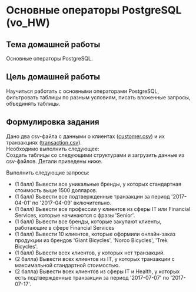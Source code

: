 # Основные операторы PostgreSQL (vo_HW)

## Тема домашней работы
Основные операторы PostgreSQL.

## Цель домашней работы
Научиться работать с основными операторами PostgreSQL, фильтровать таблицы по разным условиям, писать вложенные запросы, объединять таблицы.

## Формулировка задания
Дано два csv-файла с данными о клиентах ([customer.csv](https://lms.skillfactory.ru/asset-v1:SkillFactory+MFTIDS+SEP2023+type@asset+block@customer.csv)) и их транзакциях ([transaction.csv](https://lms.skillfactory.ru/asset-v1:SkillFactory+MFTIDS+SEP2023+type@asset+block@transaction.csv)).      
Необходимо выполнить следующее:      
Создать таблицы со следующими структурами и загрузить данные из csv-файлов. Детали приведены ниже.    

Выполнить следующие запросы:
- (1 балл) Вывести все уникальные бренды, у которых стандартная стоимость выше 1500 долларов.
- (1 балл) Вывести все подтвержденные транзакции за период '2017-04-01' по '2017-04-09' включительно.
- (1 балл) Вывести все профессии у клиентов из сферы IT или Financial Services, которые начинаются с фразы 'Senior'.
- (1 балл) Вывести все бренды, которые закупают клиенты, работающие в сфере Financial Services
- (1 балл) Вывести 10 клиентов, которые оформили онлайн-заказ продукции из брендов 'Giant Bicycles', 'Norco Bicycles', 'Trek Bicycles'.
- (1 балл) Вывести всех клиентов, у которых нет транзакций.
- (2 балла) Вывести всех клиентов из IT, у которых транзакции с максимальной стандартной стоимостью.
- (2 балла) Вывести всех клиентов из сферы IT и Health, у которых есть подтвержденные транзакции за период '2017-07-07' по '2017-07-17'.
